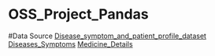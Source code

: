 # OSS_Project_Pandas

#Data Source
[Disease_symptom_and_patient_profile_dataset](https://www.kaggle.com/datasets/uom190346a/disease-symptoms-and-patient-profile-dataset)
[Diseases_Symptoms](https://www.kaggle.com/datasets/aadyasingh55/disease-and-symptoms)
[Medicine_Details](https://www.kaggle.com/datasets/aadyasingh55/drug-dataset)

